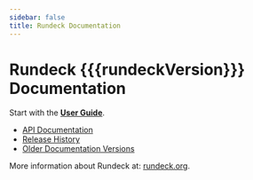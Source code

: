```yaml
---
sidebar: false
title: Rundeck Documentation
---
```


# Rundeck {{{rundeckVersion}}} Documentation    

Start with the **[User Guide](/manual/index.md)**.

* [API Documentation](/api/rundeck-api.md)
* [Release History](/history/)
* [Older Documentation Versions](/manual/old-docs.md)


More information about Rundeck at: [rundeck.org](http://rundeck.org).